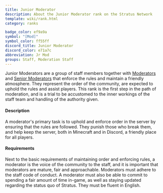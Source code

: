 ```yaml
---
title: Junior Moderator
description: About the Junior Moderator rank on the Stratus Network
template: wiki/rank.html
category: ranks

badge_color: ef9a9a
symbol: "[Mod]"
symbol_color: ff55ff
discord_title: Junior Moderator
discord_color: e71a7c
abbreviation: Jr Mod
groups: Staff, Moderation Staff
---
```


Junior Moderators are a group of staff members together with [Moderators](https://mcresourcepile.github.io/addon-project/wiki/ranks/moderator) and [Senior Moderators](https://mcresourcepile.github.io/addon-project/wiki/ranks/senior_moderator) that enforce the rules and maintain a friendly atmosphere. They represent the order of the community, are expected to uphold the rules and assist players. This rank is the first step in the path of moderation, and is a trial to be accustomed to the inner workings of the staff team and handling of the authority given.

#### Description

A moderator's primary task is to uphold and enforce order in the server by ensuring that the rules are followed. They punish those who break them, and help keep the server, both in Minecraft and in Discord, a friendly place for all players.

#### Requirements

Next to the basic requirements of maintaining order and enforcing rules, a moderator is the voice of the community to the staff, and it is  important that moderators are mature, fair and approachable. Moderators must adhere to the staff code of conduct. A moderator must also be able to commit to spending a fair amount of time in-game, as well as staying updated regarding the status quo of Stratus. They must be fluent in English.
